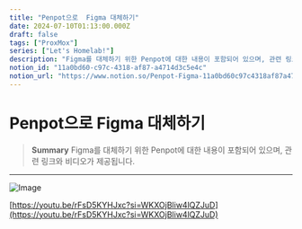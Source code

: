 ```yaml
---
title: "Penpot으로  Figma 대체하기"
date: 2024-07-10T01:13:00.000Z
draft: false
tags: ["ProxMox"]
series: ["Let's Homelab!"]
description: "Figma를 대체하기 위한 Penpot에 대한 내용이 포함되어 있으며, 관련 링크와 비디오가 제공됩니다."
notion_id: "11a0bd60-c97c-4318-af87-a4714d3c5e4c"
notion_url: "https://www.notion.so/Penpot-Figma-11a0bd60c97c4318af87a4714d3c5e4c"
---
```


# Penpot으로  Figma 대체하기

> **Summary**
> Figma를 대체하기 위한 Penpot에 대한 내용이 포함되어 있으며, 관련 링크와 비디오가 제공됩니다.

---

![Image](https://prod-files-secure.s3.us-west-2.amazonaws.com/09ccd4d5-876c-4bba-bbdf-cc77a0a11257/b7a61cf3-c55f-4e2a-b001-10d223bd8154/Untitled.png?X-Amz-Algorithm=AWS4-HMAC-SHA256&X-Amz-Content-Sha256=UNSIGNED-PAYLOAD&X-Amz-Credential=ASIAZI2LB466UK4UVEL2%2F20250724%2Fus-west-2%2Fs3%2Faws4_request&X-Amz-Date=20250724T080849Z&X-Amz-Expires=3600&X-Amz-Security-Token=IQoJb3JpZ2luX2VjEAAaCXVzLXdlc3QtMiJHMEUCIQDoftXYr%2Blct1doTILAY9Gi83ohxDkpQOr21Dkcq31ZFgIgFFW1rH6E3LIjBJNf2CMdtIFWJ8%2FGOLBdvTLJ%2FSj1ODoq%2FwMIKRAAGgw2Mzc0MjMxODM4MDUiDL1S85Q9D6DAzWTlnyrcA%2FoZOaVjqYxcMS2l3Q260SS19f9ITdIrLbrosd6qasWzYDOPJQz%2FZJZVNKA%2BgDZUTRcSDf03r1gx%2FvAyd%2B4QfloaISNV%2BhpAOUcfu5yk%2BjhjtU5kVdOixwDgz3i53z5NhGznm4JWenmf3RZOGuaKZtl4fsBOhjvvE5rxWAaDUF8W8nvTYjAULhFj3vZXXc%2FwcoNtJmOaSgD4bxF2uuKiMQSHsqDTt2iaor1ukF1RgFM0vYxsdJzOwsJS4p1fGU4lowdmwEiuaSX4csJs7xLBfYMvyGqZOx54rVNAAOFcapCHy4Eru4%2F3ZDElrEK9oBw%2FvOVZHOJ%2FIzbRvniNbt6jBmWpFR22WrK1f3QFRdtN1srlxkE9DNfpPNkgqjfnIRg6IzGqmtsmsMC%2BOWwvtd6O5So47wFzIZ1XYDTDYwJX9qGpMRD6sPXDDWGBFcbh74m13FLggCaokRsxrlmfCXuLeBT4D7TTuNbAY5bZvEgy80jfu8h6a3owBuyecpOrD9oeSvdY%2BJyZbViEj8%2BoAkJpY125ZFRG%2FF3B3lh5RsIsUWFeK4k64nsUOZVx6oYz4eOq6UStUqZlOTXjZ6lstHF6zLN7888jWtn4d8%2BrpYSWkNgJ74MXUNUPAjMX5ClpMLvQh8QGOqUBbeERgGd%2FPkNdwV8baqhjijTGhddaLonLs3DiXwWIA%2BWQVbeerKF6L50I%2FeJxuVHb60cvYyJpQBu0WO2yS2045po9advtVGXV8Ua06GzMSxj2uP62fn9DdQRD5z9opmy2f21WOsWMUZkEZ3gyNJ3q4TXXQQ78LTbOIOJ0FG4HDRYwToBvsX2I5j0l22JCuf0ryhLp0rpATN%2BE6QgFroYFN536hvTr&X-Amz-Signature=3b6a6af87def479f53f237d37d96143fb17652c11c67a7dcd5947897eb8c2fc2&X-Amz-SignedHeaders=host&x-amz-checksum-mode=ENABLED&x-id=GetObject)

[https://youtu.be/rFsD5KYHJxc?si=WKXOjBliw4lQZJuD](https://youtu.be/rFsD5KYHJxc?si=WKXOjBliw4lQZJuD)

